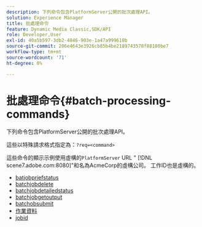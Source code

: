 ```yaml
---
description: 下列命令包含PlatformServer公開的批次處理API。
solution: Experience Manager
title: 批處理命令
feature: Dynamic Media Classic,SDK/API
role: Developer,User
exl-id: 40a5b597-3db2-4846-903e-1a47a999610b
source-git-commit: 206e4643e3926cb85b4be2189743578f88180be7
workflow-type: tm+mt
source-wordcount: '71'
ht-degree: 0%

---
```


# 批處理命令{#batch-processing-commands}

下列命令包含PlatformServer公開的批次處理API。

這些以特殊請求格式指定為：`?req=<command>`

這些命令的顯示示例使用虛構的`PlatformServer` URL &quot; [!DNL scene7.adobe.com:8080]&quot;和名為AcmeCorp的虛構公司。 工作ID也是虛構的。

* [batjobpriefstatus](r-batchjobbriefstatus.md)
* [batchjobdelete](r-batchjobdelete.md)
* [batchjobdetailedstatus](r-batchjobdetailedstatus.md)
* [batchjobgetoutput](r-batchjobgetoutput.md)
* [batchobsubmit](r-batchjobsubmit.md)
* [作業資料](r-jobdata.md)
* [jobid](r-jobid.md)
